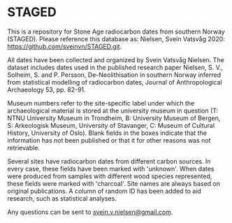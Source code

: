 # STAGED
This is a repository for Stone Age radiocarbon dates from southern Norway (STAGED). Please reference this database as: Nielsen, Svein Vatsvåg 2020: https://github.com/sveinvn/STAGED.git.

All dates have been collected and organized by Svein Vatsvåg Nielsen. The dataset includes dates used in the published research paper Nielsen, S. V., Solheim, S. and P. Persson, De-Neolithisation in southern Norway inferred from statistical modelling of radiocarbon dates, Journal of Anthropological Archaeology 53, pp. 82-91.

Museum numbers refer to the site-specific label under which the archaeological material is stored at the university museum in question (T: NTNU University Museum in Trondheim, B: University Museum of Bergen, S: Arkeologisk Museum, University of Stavanger, C: Museum of Cultural History, University of Oslo). Blank fields in the boxes indicate that the information has not been published or that it for other reasons was not retrievable.

Several sites have radiocarbon dates from different carbon sources. In every case, these fields have been marked with 'unknown'. When dates were produced from samples with different wood species represented, these fields were marked with 'charcoal'. Site names are always based on original publications. A column of random ID has been added to aid research, such as statistical analyses.

Any questions can be sent to svein.v.nielsen@gmail.com.

